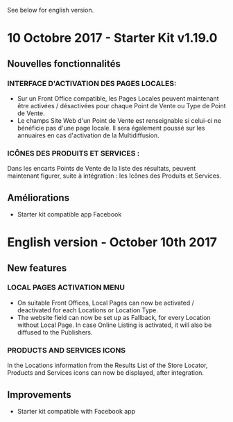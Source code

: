 See below for english version.
# 10 Octobre 2017 - Starter Kit v1.19.0
## Nouvelles fonctionnalités
### INTERFACE D'ACTIVATION DES PAGES LOCALES:
- Sur un Front Office compatible, les Pages Locales peuvent maintenant être activées / désactivées pour chaque Point de Vente ou Type de Point de Vente.
- Le champs Site Web d'un Point de Vente est renseignable si celui-ci ne bénéficie pas d'une page locale. Il sera également poussé sur les annuaires en cas d'activation de la Multidiffusion.

### ICÔNES DES PRODUITS ET SERVICES :
Dans les encarts Points de Vente de la liste des résultats, peuvent maintenant figurer, suite à intégration : les Icônes des Produits et Services.

## Améliorations
- Starter kit compatible app Facebook

# English version - October 10th 2017
## New features
### LOCAL PAGES ACTIVATION MENU
- On suitable Front Offices, Local Pages can now be activated / deactivated for each Locations or Location Type.
- The website field can now be set up as Fallback, for every Location without Local Page. In case Online Listing is activated, it will also be diffused to the Publishers.
### PRODUCTS AND SERVICES ICONS
In the Locations information from the Results List of the Store Locator, Products and Services icons can now be displayed, after integration.
## Improvements
- Starter kit compatible with Facebook app
